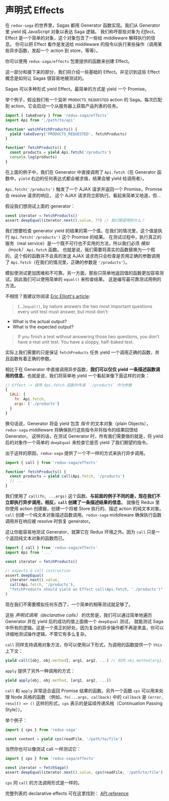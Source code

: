 # 声明式 Effects

在 `redux-saga` 的世界里，Sagas 都用 Generator 函数实现。我们从 Generator 里 yield 纯 JavaScript 对象以表达 Saga 逻辑。
我们称呼那些对象为 *Effect*。Effect 是一个简单的对象，这个对象包含了一些给 middleware 解释执行的信息。
你可以把 Effect 看作是发送给 middleware 的指令以执行某些操作（调用某些异步函数，发起一个 action 到 store，等等）。

你可以使用 `redux-saga/effects` 包里提供的函数来创建 Effect。

这一部分和接下来的部分，我们将介绍一些基础的 Effect。并见识到这些 Effect 概念是如何让 Sagas 很容易地被测试的。

Sagas 可以多种形式 yield Effect。最简单的方式是 yield 一个 Promise。

举个例子，假设我们有一个监听 `PRODUCTS_REQUESTED` action 的 Saga。每次匹配到 action，它会启动一个从服务器上获取产品列表的任务。

```javascript
import { takeEvery } from 'redux-saga/effects'
import Api from './path/to/api'

function* watchFetchProducts() {
  yield takeEvery('PRODUCTS_REQUESTED', fetchProducts)
}

function* fetchProducts() {
  const products = yield Api.fetch('/products')
  console.log(products)
}
```

在上面的例子中，我们在 Generator 中直接调用了 `Api.fetch`（在 Generator 函数中，`yield` 右边的任何表达式都会被求值，结果会被 yield 给调用者）。

`Api.fetch('/products')` 触发了一个 AJAX 请求并返回一个 Promise，Promise 会 resolve 请求的响应，
这个 AJAX 请求将立即执行。看起来简单又地道，但...

假设我们想测试上面的 generator：

```javascript
const iterator = fetchProducts()
assert.deepEqual(iterator.next().value, ??) // 我们期望得到什么？
```

我们想要检查 generator yield 的结果的第一个值。在我们的情况里，这个值是执行 `Api.fetch('/products')` 这个 Promise 的结果。
在测试过程中，执行真正的服务（real service）是一个既不可行也不实用的方法，所以我们必须 *模拟（mock）* `Api.fetch` 函数。
也就是说，我们需要将真实的函数替换为一个假的，这个假的函数并不会真的发送 AJAX 请求而只会检查是否用正确的参数调用了 `Api.fetch`（在我们的情况里，正确的参数是 `'/products'`）。

模拟使测试更加困难和不可靠。另一方面，那些只简单地返回值的函数更加容易测试，因此我们可以使用简单的 `equal()` 来检查结果。
这是编写最可靠测试用例的方法。

不相信？我建议你阅读 [Eric Elliott's article](https://medium.com/javascript-scene/what-every-unit-test-needs-f6cd34d9836d#.4ttnnzpgc):

> (...)`equal()`, by nature answers the two most important questions every unit test must answer,
but most don’t:
- What is the actual output?
- What is the expected output?
>
> If you finish a test without answering those two questions, you don’t have a real unit test. You have a sloppy, half-baked test.

实际上我们需要的只是保证 `fetchProducts` 任务 yield 一个调用正确的函数，并且函数有着正确的参数。

相比于在 Generator 中直接调用异步函数，**我们可以仅仅 yield 一条描述函数调用的信息**。也就是说，我们将简单地 yield 一个看起来像下面这样的对象：

```javascript
// Effect -> 调用 Api.fetch 函数并传递 `./products` 作为参数
{
  CALL: {
    fn: Api.fetch,
    args: ['./products']  
  }
}
```

换句话说，Generator 将会 yield 包含 *指令* 的文本对象（plain Objects），`redux-saga` middleware 将确保执行这些指令并将指令的结果回馈给 Generator。
这样的话，在测试 Generator 时，所有我们需要做的就是，将 yield 后的对象作一个简单的 `deepEqual` 来检查它是否 yield 了我们期望的指令。

出于这样的原因，`redux-saga` 提供了一个不一样的方式来执行异步调用。

```javascript
import { call } from 'redux-saga/effects'

function* fetchProducts() {
  const products = yield call(Api.fetch, '/products')
  // ...
}
```

我们使用了 `call(fn, ...args)` 这个函数。**与前面的例子不同的是，现在我们不立即执行异步调用，相反，`call` 创建了一条描述结果的信息**。
就像在 Redux 里你使用 action 创建器，创建一个将被 Store 执行的、描述 action 的纯文本对象。
`call` 创建一个纯文本对象描述函数调用。`redux-saga` middleware 确保执行函数调用并在响应被 resolve 时恢复 generator。

这让你能容易地测试 Generator，就算它在 Redux 环境之外。因为 `call` 只是一个返回纯文本对象的函数而已。

```javascript
import { call } from 'redux-saga/effects'
import Api from '...'

const iterator = fetchProducts()

// expects a call instruction
assert.deepEqual(
  iterator.next().value,
  call(Api.fetch, '/products'),
  "fetchProducts should yield an Effect call(Api.fetch, './products')"
)
```

现在我们不需要模拟任何东西了，一个简单的相等测试就足够了。

这些 *声明式调用（declarative calls）* 的优势是，我们可以通过简单地遍历 Generator 并在 yield 后的成功的值上面做一个 `deepEqual` 测试，
就能测试 Saga 中所有的逻辑。这是一个真正的好处，因为复杂的异步操作都不再是黑盒，你可以详细地测试操作逻辑，不管它有多么复杂。

`call` 同样支持调用对象方法，你可以使用以下形式，为调用的函数提供一个 `this` 上下文：

```javascript
yield call([obj, obj.method], arg1, arg2, ...) // 如同 obj.method(arg1, arg2 ...)
```

`apply` 提供了另外一种调用的方式：

```javascript
yield apply(obj, obj.method, [arg1, arg2, ...])
```

`call` 和 `apply` 非常适合返回 Promise 结果的函数。另外一个函数 `cps` 可以用来处理 Node 风格的函数
（例如，`fn(...args, callback)` 中的 `callback` 是 `(error, result) => ()` 这样的形式，`cps` 表示的是延续传递风格（Continuation Passing Style））。

举个例子：

```javascript
import { cps } from 'redux-saga'

const content = yield cps(readFile, '/path/to/file')
```

当然你也可以像测试 call 一样测试它：

```javascript
import { cps } from 'redux-saga/effects'

const iterator = fetchSaga()
assert.deepEqual(iterator.next().value, cps(readFile, '/path/to/file') )
```

`cps` 同 `call` 的方法调用形式是一样的。

完整列表的 declarative effects 可在这里找到： [API reference](https://redux-saga.js.org/docs/api/#effect-creators)